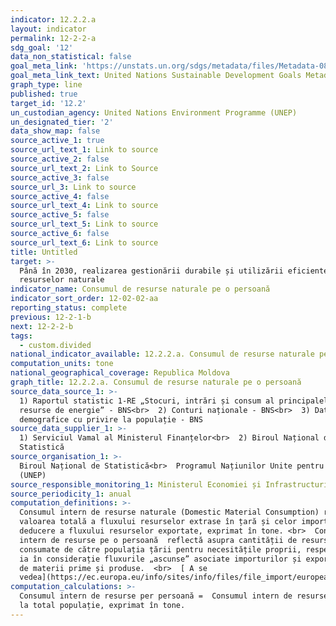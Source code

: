 ```yaml
---
indicator: 12.2.2.a
layout: indicator
permalink: 12-2-2-a
sdg_goal: '12'
data_non_statistical: false
goal_meta_link: 'https://unstats.un.org/sdgs/metadata/files/Metadata-08-04-02.pdf'
goal_meta_link_text: United Nations Sustainable Development Goals Metadata (PDF 783 KB)
graph_type: line
published: true
target_id: '12.2'
un_custodian_agency: United Nations Environment Programme (UNEP)
un_designated_tier: '2'
data_show_map: false
source_active_1: true
source_url_text_1: Link to source
source_active_2: false
source_url_text_2: Link to Source
source_active_3: false
source_url_3: Link to source
source_active_4: false
source_url_text_4: Link to source
source_active_5: false
source_url_text_5: Link to source
source_active_6: false
source_url_text_6: Link to source
title: Untitled
target: >-
  Până în 2030, realizarea gestionării durabile și utilizării eficiente a
  resurselor naturale
indicator_name: Consumul de resurse naturale pe o persoană
indicator_sort_order: 12-02-02-aa
reporting_status: complete
previous: 12-2-1-b
next: 12-2-2-b
tags:
  - custom.divided
national_indicator_available: 12.2.2.a. Consumul de resurse naturale pe o persoană
computation_units: tone
national_geographical_coverage: Republica Moldova
graph_title: 12.2.2.a. Consumul de resurse naturale pe o persoană
source_data_source_1: >-
  1) Raportul statistic 1-RE „Stocuri, intrări și consum al principalelor
  resurse de energie” - BNS<br>  2) Conturi naționale - BNS<br>  3) Date
  demografice cu privire la populație - BNS
source_data_supplier_1: >-
  1) Serviciul Vamal al Ministerul Finanțelor<br>  2) Biroul Național de
  Statistică
source_organisation_1: >-
  Biroul Național de Statistică<br>  Programul Națiunilor Unite pentru Mediu
  (UNEP)
source_responsible_monitoring_1: Ministerul Economiei și Infrastructurii
source_periodicity_1: anual
computation_definitions: >-
  Consumul intern de resurse naturale (Domestic Material Consumption) reprezintă
  valoarea totală a fluxului resurselor extrase în țară și celor importate, cu
  deducere a fluxului resurselor exportate, exprimat în tone. <br>  Consumul
  intern de resurse pe o persoană  reflectă asupra cantității de resurse
  consumate de către populația țării pentru necesitățile proprii, respectiv nu
  ia în considerație fluxurile „ascunse” asociate importurilor și exporturilor
  de materii prime și produse.  <br>  [ A se
  vedea](https://ec.europa.eu/info/sites/info/files/file_import/european-semester_thematic-factsheet_resource-efficiency_ro.pdf)
computation_calculations: >-
  Consumul intern de resurse per persoană =  Consumul intern de resurse raportat
  la total populație, exprimat în tone.
---
```

